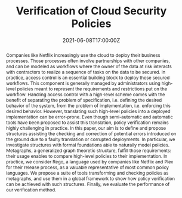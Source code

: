 ---
title: Verification of Cloud Security Policies

event: International Conference on High-Performance Switching and Routing
event_url: https://hpsr2021.ieee-hpsr.org/

location: Paris
address:
  street: 34 rue de Fleurus
  city: Paris
  region: Île-de-France
  postcode: 75006
  country: France

summary: []
abstract: "Companies like Netflix increasingly use the cloud to deploy their business processes. Those processes often involve partnerships with other companies, and can be modeled as workflows where the owner of the data at risk interacts with contractors to realize a sequence of tasks on the data to be secured. In practice, access control is an essential building block to deploy these secured workflows. This component is generally managed by administrators using high-level policies meant to represent the requirements and restrictions put on the workflow. Handling access control with a high-level scheme comes with the benefit of separating the problem of specification, i.e. defining the desired behavior of the system, from the problem of implementation, i.e. enforcing this desired behavior. However, translating such high-level policies into a deployed implementation can be error-prone. Even though semi-automatic and automatic tools have been proposed to assist this translation, policy verification remains highly challenging in practice. In this paper, our aim is to define and propose structures assisting the checking and correction of potential errors introduced on the ground due to a faulty translation or corrupted deployments. In particular, we investigate structures with formal foundations able to naturally model policies. Metagraphs, a generalized graph theoretic structure, fulfill those requirements: their usage enables to compare high-level policies to their implementation. In practice, we consider Rego, a language used by companies like Netflix and Plex for their release process, as a valuable representative of most common policy languages. We propose a suite of tools transforming and checking policies as metagraphs, and use them in a global framework to show how policy verification can be achieved with such structures. Finally, we evaluate the performance of our verification method."

# Talk start and end times.
#   End time can optionally be hidden by prefixing the line with `#`.
date: '2021-06-08T17:00:00Z'
date_end: '2021-06-08T17:15:00Z'
all_day: false

# Schedule page publish date (NOT talk date).
publishDate: '2021-06-20T00:00:00Z'

authors:
  - admin
  - Pascal Mérindol
  - Antoine Gallais
  - Cristel Pelsser

tags:
  - Policy verification
  - Metagraphs
  - Policy modeling
  - Rego
  - Access control
  - Authorization

# Is this a featured talk? (true/false)
featured: false

image:
  caption: 'Image credit: [**Unsplash**](https://unsplash.com/fr/photos/statue-en-beton-blanc-dun-homme-PEWUJV_saKI)'
  focal_point: ''

links:
  # - type: code
  #   url: https://github.com
  - type: slides
    url: verification-of-cloud-security-policies-slides.pdf
  # - type: video
  #   url: https://youtube.com

# Markdown Slides (optional).
#   Associate this talk with Markdown slides.
#   Simply enter your slide deck's filename without extension.
#   E.g. `slides = "example-slides"` references `content/slides/example-slides.md`.
#   Otherwise, set `slides = ""`.
slides: ""

# Projects (optional).
#   Associate this post with one or more of your projects.
#   Simply enter your project's folder or file name without extension.
#   E.g. `projects = ["internal-project"]` references `content/project/deep-learning/index.md`.
#   Otherwise, set `projects = []`.
projects: []
---